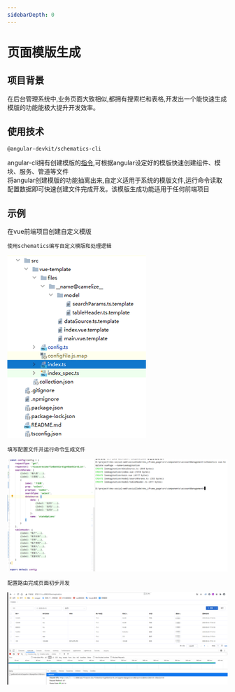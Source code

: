 ```yaml
---
sidebarDepth: 0
---
```

# 页面模版生成
## 项目背景
在后台管理系统中,业务页面大致相似,都拥有搜索栏和表格,开发出一个能快速生成模版的功能能极大提升开发效率。
## 使用技术
    @angular-devkit/schematics-cli  
angular-cli拥有创建模版的[指令](https://angular.cn/cli/generate),可根据angular设定好的模版快速创建组件、模块、服务、管道等文件    
将angular创建模版的功能抽离出来,自定义适用于系统的模版文件,运行命令读取配置数据即可快速创建文件完成开发。该模版生成功能适用于任何前端项目
## 示例
在vue前端项目创建自定义模版

    使用schematics编写自定义模版和处理逻辑  
![img1](https://raw.githubusercontent.com/Leemagination/projectIntroduction/master/images/generator1.png)  

    填写配置文件并运行命令生成文件  
![img2](https://raw.githubusercontent.com/Leemagination/projectIntroduction/master/images/generator2.png)     

    配置路由完成页面初步开发  
![img3](https://raw.githubusercontent.com/Leemagination/projectIntroduction/master/images/generator3.png) 